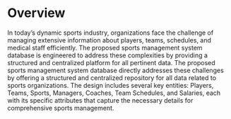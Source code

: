 # Overview

In today’s dynamic sports industry, organizations face the challenge of managing extensive information about players, teams, schedules, and medical staff efficiently. The proposed sports management system database is engineered to address these complexities by providing a structured and centralized platform for all pertinent data. The proposed sports management system database directly addresses these challenges by offering a structured and centralized repository for all data related to sports organizations. The design includes several key entities: Players, Teams, Sports, Managers, Coaches, Team Schedules, and Salaries, each with its specific attributes that capture the necessary details for comprehensive sports management.

